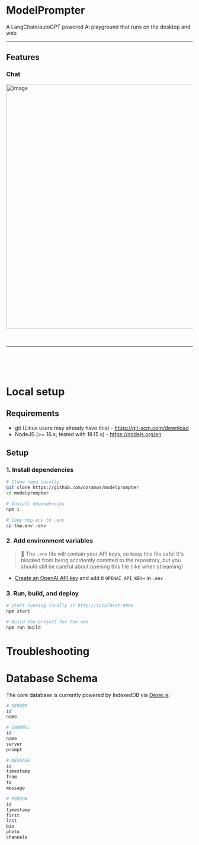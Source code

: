 # ModelPrompter

A LangChain/autoGPT powered Ai playground that runs on the desktop and web

---

## Features
### Chat
<img width="658" alt="image" src="https://user-images.githubusercontent.com/69949201/236559884-6fa4ac20-748f-40db-9994-4d7f4dacbd01.png">

<br>
<br>
<br>
<hr>
<br>
<br>
<br>

# Local setup
## Requirements
- git (Linux users may already have this) - https://git-scm.com/download
- NodeJS (>= 16.x; tested with 18.15.x) - https://nodejs.org/en

## Setup
### 1. Install dependencies
```bash
# Clone repo locally
git clone https://github.com/ozramos/modelprompter
cd modelprompter

# Install dependencies
npm i

# Copy tmp.env to .env
cp tmp.env .env
```

### 2. Add environment variables
> 🚨 The `.env` file will contain your API keys, so keep this file safe! It's blocked from being accidently comitted to the repository, but you should still be careful about opening this file (like when streaming)

- [Create an OpenAI API key](https://platform.openai.com/account/api-keys) and add it `OPENAI_API_KEY=` in `.env`


### 3. Run, build, and deploy
```bash
# Start running locally at http://localhost:9000
npm start

# Build the project for the web
npm run build
```


# Troubleshooting


# Database Schema
The core database is currently powered by IndexedDB via [Dexie.js](https://dexie.org/):

```bash
# SERVER
id
name

# CHANNEL
id
name
server
prompt

# MESSAGE
id
timestamp
from
to
message

# PERSON
id
timestamp
first
last
bio
photo
channels
```
